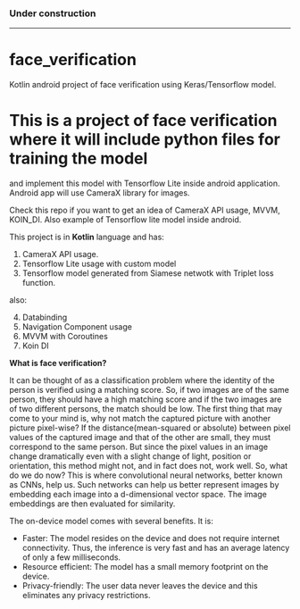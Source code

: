 ### Under construction
____________________________________________________________

# face_verification
Kotlin android project of face verification using Keras/Tensorflow model.

# This is a project of face verification where it will include python files for training the model
and implement this model with Tensorflow Lite inside android application.
Android app will use CameraX library for images.

Check this repo if you want to get an idea of CameraX API usage, MVVM, KOIN_DI. Also example of Tensorflow lite model inside android.

This project is in __Kotlin__ language and has:

1) CameraX API usage.
2) Tensorflow Lite usage with custom model
3) Tensorflow model generated from Siamese netwotk with Triplet loss function.

also:

4) Databinding
5) Navigation Component usage
6) MVVM with Coroutines
7) Koin DI

**What is face verification?**

It can be thought of as a classification problem where the identity of the person is verified using a matching score. So, if two images are of the same person, they should have a high matching score and if the two images are of two different persons, the match should be low.
The first thing that may come to your mind is, why not match the captured picture with another picture pixel-wise? If the distance(mean-squared or absolute) between pixel values of the captured image and that of the other are small, they must correspond to the same person. But since the pixel values in an image change dramatically even with a slight change of light, position or orientation, this method might not, and in fact does not, work well.
So, what do we do now? This is where convolutional neural networks, better known as CNNs, help us. Such networks can help us better represent images by embedding each image into a d-dimensional vector space. The image embeddings are then evaluated for similarity.

The on-device model comes with several benefits. It is:

- Faster: The model resides on the device and does not require internet connectivity. Thus, the inference is very fast and has an average latency of only a few milliseconds.
- Resource efficient: The model has a small memory footprint on the device.
- Privacy-friendly: The user data never leaves the device and this eliminates any privacy restrictions.
